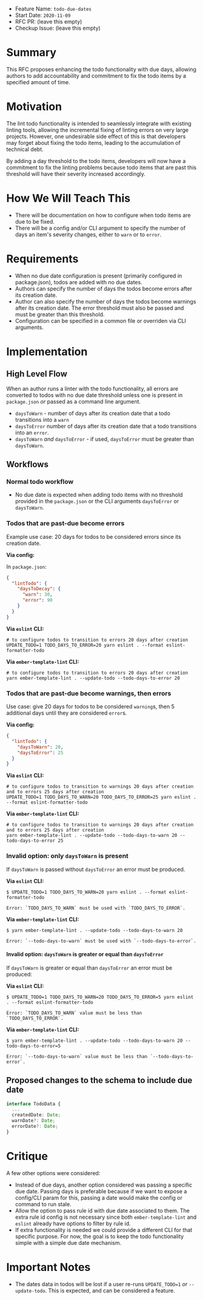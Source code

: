 - Feature Name: `todo-due-dates`
- Start Date: `2020-11-09`
- RFC PR: (leave this empty)
- Checkup Issue: (leave this empty)

# Summary

[summary]: #summary

This RFC proposes enhancing the todo functionality with due days, allowing authors to add accountability and commitment to fix the todo items by a specified amount of time.

# Motivation

[motivation]: #motivation

The lint todo functionality is intended to seamlessly integrate with existing linting tools, allowing the incremental fixing of linting errors on very large projects. However, one undesirable side effect of this is that developers may forget about fixing the todo items, leading to the accumulation of technical debt.

By adding a day threshold to the todo items, developers will now have a commitment to fix the linting problems because todo items that are past this threshold will have their severity increased accordingly.

# How We Will Teach This

[pedagogy]: #pedagogy

- There will be documentation on how to configure when todo items are due to be fixed.
- There will be a config and/or CLI argument to specify the number of days an item's severity changes, either to `warn` or to `error`.

# Requirements

[requirements]: #requirements

- When no due date configuration is present (primarily configured in package.json), todos are added with no due dates.
- Authors can specify the number of days the todos become errors after its creation date.
- Author can also specify the number of days the todos become warnings after its creation date. The error threshold must also be passed and must be greater than this threshold.
- Configuration can be specified in a common file or overriden via CLI arguments.

# Implementation

[requirements]: #implementation

## High Level Flow

When an author runs a linter with the todo functionality, all errors are converted to todos with no due date threshold unless one is present in `package.json` _or_ passed as a command line argument.

- `daysToWarn` - number of days after its creation date that a todo transitions into a `warn`
- `daysToError` number of days after its creation date that a todo transitions into an `error`.
- `daysToWarn` _and_ `daysToError` - if used, `daysToError` must be greater than `daysToWarn`.

## Workflows

### Normal todo workflow

- No due date is expected when adding todo items with no threshold provided in the `package.json` or the CLI arguments `daysToError` or `daysToWarn`.

### Todos that are past-due become errors

Example use case: 20 days for todos to be considered errors since its creation date.

**Via config:**

In `package.json`:

```json
{
  "lintTodo": {
    "daysToDecay": {
      "warn": 30,
      "error": 90
    }
  }
}
```

**Via `eslint` CLI:**

```shell
# to configure todos to transition to errors 20 days after creation
UPDATE_TODO=1 TODO_DAYS_TO_ERROR=20 yarn eslint . --format eslint-formatter-todo
```

**Via `ember-template-lint` CLI:**

```shell
# to configure todos to transition to errors 20 days after creation
yarn ember-template-lint . --update-todo --todo-days-to-error 20
```

### Todos that are past-due become warnings, then errors

Use case: give 20 days for todos to be considered `warning`s, then 5 additional days until they are considered `error`s.

**Via config:**

```json
{
  "lintTodo": {
    "daysToWarn": 20,
    "daysToError": 25
  }
}
```

**Via `eslint` CLI:**

```shell
# to configure todos to transition to warnings 20 days after creation and to errors 25 days after creation
UPDATE_TODO=1 TODO_DAYS_TO_WARN=20 TODO_DAYS_TO_ERROR=25 yarn eslint . --format eslint-formatter-todo
```

**Via `ember-template-lint` CLI:**

```shell
# to configure todos to transition to warnings 20 days after creation and to errors 25 days after creation
yarn ember-template-lint . --update-todo --todo-days-to-warn 20 --todo-days-to-error 25
```

### Invalid option: only `daysToWarn` is present

If `daysToWarn` is passed without `daysToError` an error must be produced.

**Via `eslint` CLI:**

```
$ UPDATE_TODO=1 TODO_DAYS_TO_WARN=20 yarn eslint . --format eslint-formatter-todo

Error: `TODO_DAYS_TO_WARN` must be used with `TODO_DAYS_TO_ERROR`.
```

**Via `ember-template-lint` CLI:**

```shell
$ yarn ember-template-lint . --update-todo --todo-days-to-warn 20

Error: `--todo-days-to-warn` must be used with `--todo-days-to-error`.
```

#### Invalid option: `daysToWarn` is greater or equal than `daysToError`

If `daysToWarn` is greater or equal than `daysToError` an error must be produced:

**Via `eslint` CLI:**

```shell
$ UPDATE_TODO=1 TODO_DAYS_TO_WARN=20 TODO_DAYS_TO_ERROR=5 yarn eslint . --format eslint-formatter-todo

Error: `TODO_DAYS_TO_WARN` value must be less than `TODO_DAYS_TO_ERROR`.
```

**Via `ember-template-lint` CLI:**

```shell
$ yarn ember-template-lint . --update-todo --todo-days-to-warn 20 --todo-days-to-error=5

Error: `--todo-days-to-warn` value must be less than `--todo-days-to-error`.
```

## Proposed changes to the schema to include due date

```ts
interface TodoData {
  ...
  createdDate: Date;
  warnDate?: Date;
  errorDate?: Date;
}
```

# Critique

[critique]: #critique

A few other options were considered:

- Instead of due days, another option considered was passing a specific due date. Passing days is preferable because if we want to expose a config/CLI param for this, passing a date would make the config or command to run stale.
- Allow the option to pass rule id with due date associated to them. The extra rule id config is not necessary since both `ember-template-lint` and `eslint` already have options to filter by rule id.
- If extra functionality is needed we could provide a different CLI for that specific purpose. For now, the goal is to keep the todo functionality simple with a simple due date mechanism.

# Important Notes

[important notes]: #important-notes

- The dates data in todos will be lost if a user re-runs `UPDATE_TODO=1` _or_ `--update-todo`. This is expected, and can be considered a feature.
